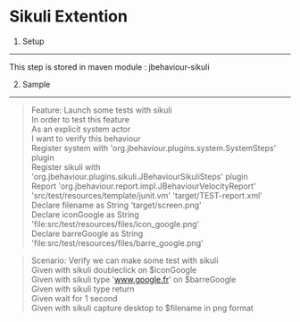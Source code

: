 Sikuli Extention
================

1. Setup
--------

This step is stored in maven module : jbehaviour-sikuli

2. Sample
---------

> Feature: Launch some tests with sikuli<br/>
>  In order to test this feature<br/>
>  As an explicit system actor<br/>
>  I want to verify this behaviour<br/>
>  Register system with 'org.jbehaviour.plugins.system.SystemSteps' plugin<br/>
>  Register sikuli with 'org.jbehaviour.plugins.sikuli.JBehaviourSikuliSteps' plugin<br/>
>  Report 'org.jbehaviour.report.impl.JBehaviourVelocityReport' 'src/test/resources/template/junit.vm' 'target/TEST-report.xml'<br/>
>  Declare filename as String 'target/screen.png'<br/>
>  Declare iconGoogle as String 'file:src/test/resources/files/icon_google.png'<br/>
>  Declare barreGoogle as String 'file:src/test/resources/files/barre_google.png'<br/>

> Scenario: Verify we can make some test with sikuli<br/>
>  Given with sikuli doubleclick on $iconGoogle<br/>
>  Given with sikuli type 'www.google.fr' on $barreGoogle<br/>
>  Given with sikuli type return<br/>
>  Given wait for 1 second<br/>
>  Given with sikuli capture desktop to $filename in png format<br/>

